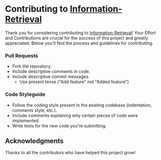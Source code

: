 # Contributing to [Information-Retrieval](https://github.com/iSiddharth20/Information-Retrieval)

Thank you for considering contributing to [Information-Retrieval](https://github.com/iSiddharth20/Information-Retrieval)! Your Effort and Contributions are crucial for the success of this project and greatly appreciated. Below you'll find the process and guidelines for contributing.

### Pull Requests
- Fork the repository.
- Include descriptive comments in code.
- Include descriptive commit messages.
  - Use present tense ("Add feature" not "Added feature")

### Code Styleguide
- Follow the coding style present in the existing codebase (indentation, comments style, etc.).
- Include comments explaining why certain pieces of code were implemented.
- Write tests for the new code you're submitting.

## Acknowledgments
Thanks to all the contributors who have helped this project grow!
